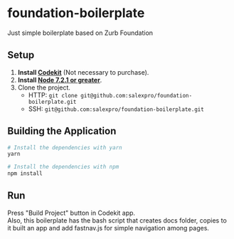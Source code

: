 # foundation-boilerplate
Just simple boilerplate based on Zurb Foundation

## Setup
1. **Install [Codekit](https://codekitapp.com/)** (Not necessary to purchase).
2. **Install [Node 7.2.1 or greater](https://nodejs.org)**.
3. Clone the project.
    - HTTP:     `git clone git@github.com:salexpro/foundation-boilerplate.git`
    - SSH:      `git@github.com:salexpro/foundation-boilerplate.git`

## Building the Application

```bash
# Install the dependencies with yarn
yarn

# Install the dependencies with npm
npm install
```

## Run
Press "Build Project" button in Codekit app.  
Also, this boilerplate has the bash script that creates docs folder, copies to it built an app and add fastnav.js for simple navigation among pages.

